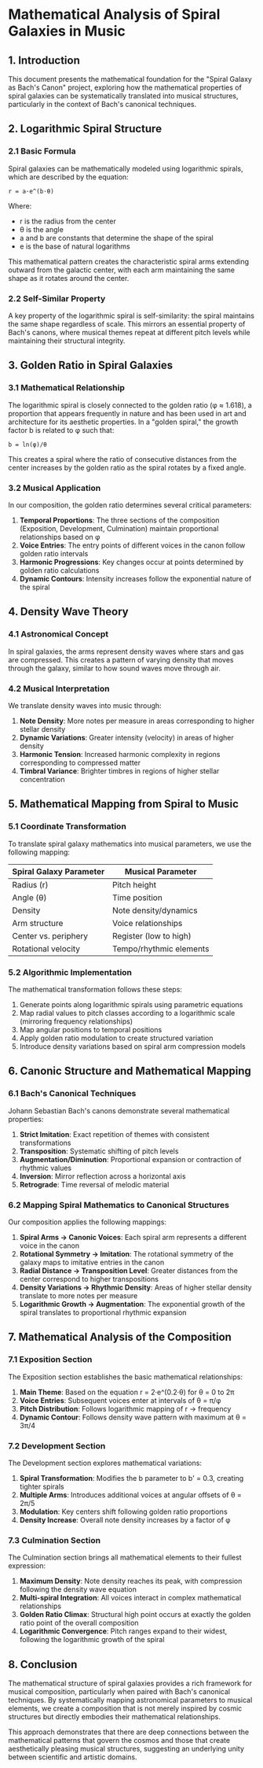 # Mathematical Analysis of Spiral Galaxies in Music

## 1. Introduction

This document presents the mathematical foundation for the "Spiral Galaxy as Bach's Canon" project, exploring how the mathematical properties of spiral galaxies can be systematically translated into musical structures, particularly in the context of Bach's canonical techniques.

## 2. Logarithmic Spiral Structure

### 2.1 Basic Formula

Spiral galaxies can be mathematically modeled using logarithmic spirals, which are described by the equation:

```
r = a·e^(b·θ)
```

Where:
- r is the radius from the center
- θ is the angle
- a and b are constants that determine the shape of the spiral
- e is the base of natural logarithms

This mathematical pattern creates the characteristic spiral arms extending outward from the galactic center, with each arm maintaining the same shape as it rotates around the center.

### 2.2 Self-Similar Property

A key property of the logarithmic spiral is self-similarity: the spiral maintains the same shape regardless of scale. This mirrors an essential property of Bach's canons, where musical themes repeat at different pitch levels while maintaining their structural integrity.

## 3. Golden Ratio in Spiral Galaxies

### 3.1 Mathematical Relationship

The logarithmic spiral is closely connected to the golden ratio (φ ≈ 1.618), a proportion that appears frequently in nature and has been used in art and architecture for its aesthetic properties. In a "golden spiral," the growth factor b is related to φ such that:

```
b = ln(φ)/θ
```

This creates a spiral where the ratio of consecutive distances from the center increases by the golden ratio as the spiral rotates by a fixed angle.

### 3.2 Musical Application

In our composition, the golden ratio determines several critical parameters:

1. **Temporal Proportions**: The three sections of the composition (Exposition, Development, Culmination) maintain proportional relationships based on φ
2. **Voice Entries**: The entry points of different voices in the canon follow golden ratio intervals
3. **Harmonic Progressions**: Key changes occur at points determined by golden ratio calculations
4. **Dynamic Contours**: Intensity increases follow the exponential nature of the spiral

## 4. Density Wave Theory

### 4.1 Astronomical Concept

In spiral galaxies, the arms represent density waves where stars and gas are compressed. This creates a pattern of varying density that moves through the galaxy, similar to how sound waves move through air.

### 4.2 Musical Interpretation

We translate density waves into music through:

1. **Note Density**: More notes per measure in areas corresponding to higher stellar density
2. **Dynamic Variations**: Greater intensity (velocity) in areas of higher density
3. **Harmonic Tension**: Increased harmonic complexity in regions corresponding to compressed matter
4. **Timbral Variance**: Brighter timbres in regions of higher stellar concentration

## 5. Mathematical Mapping from Spiral to Music

### 5.1 Coordinate Transformation

To translate spiral galaxy mathematics into musical parameters, we use the following mapping:

| Spiral Galaxy Parameter | Musical Parameter |
|------------------------|-------------------|
| Radius (r)             | Pitch height      |
| Angle (θ)              | Time position     |
| Density                | Note density/dynamics |
| Arm structure          | Voice relationships |
| Center vs. periphery   | Register (low to high) |
| Rotational velocity    | Tempo/rhythmic elements |

### 5.2 Algorithmic Implementation

The mathematical transformation follows these steps:

1. Generate points along logarithmic spirals using parametric equations
2. Map radial values to pitch classes according to a logarithmic scale (mirroring frequency relationships)
3. Map angular positions to temporal positions
4. Apply golden ratio modulation to create structured variation
5. Introduce density variations based on spiral arm compression models

## 6. Canonic Structure and Mathematical Mapping

### 6.1 Bach's Canonical Techniques

Johann Sebastian Bach's canons demonstrate several mathematical properties:

1. **Strict Imitation**: Exact repetition of themes with consistent transformations
2. **Transposition**: Systematic shifting of pitch levels
3. **Augmentation/Diminution**: Proportional expansion or contraction of rhythmic values
4. **Inversion**: Mirror reflection across a horizontal axis
5. **Retrograde**: Time reversal of melodic material

### 6.2 Mapping Spiral Mathematics to Canonical Structures

Our composition applies the following mappings:

1. **Spiral Arms → Canonic Voices**: Each spiral arm represents a different voice in the canon
2. **Rotational Symmetry → Imitation**: The rotational symmetry of the galaxy maps to imitative entries in the canon
3. **Radial Distance → Transposition Level**: Greater distances from the center correspond to higher transpositions
4. **Density Variations → Rhythmic Density**: Areas of higher stellar density translate to more notes per measure
5. **Logarithmic Growth → Augmentation**: The exponential growth of the spiral translates to proportional rhythmic expansion

## 7. Mathematical Analysis of the Composition

### 7.1 Exposition Section

The Exposition section establishes the basic mathematical relationships:

1. **Main Theme**: Based on the equation r = 2·e^(0.2·θ) for θ = 0 to 2π
2. **Voice Entries**: Subsequent voices enter at intervals of θ = π/φ
3. **Pitch Distribution**: Follows logarithmic mapping of r → frequency
4. **Dynamic Contour**: Follows density wave pattern with maximum at θ = 3π/4

### 7.2 Development Section

The Development section explores mathematical variations:

1. **Spiral Transformation**: Modifies the b parameter to b' = 0.3, creating tighter spirals
2. **Multiple Arms**: Introduces additional voices at angular offsets of θ = 2π/5
3. **Modulation**: Key centers shift following golden ratio proportions
4. **Density Increase**: Overall note density increases by a factor of φ

### 7.3 Culmination Section

The Culmination section brings all mathematical elements to their fullest expression:

1. **Maximum Density**: Note density reaches its peak, with compression following the density wave equation
2. **Multi-spiral Integration**: All voices interact in complex mathematical relationships
3. **Golden Ratio Climax**: Structural high point occurs at exactly the golden ratio point of the overall composition
4. **Logarithmic Convergence**: Pitch ranges expand to their widest, following the logarithmic growth of the spiral

## 8. Conclusion

The mathematical structure of spiral galaxies provides a rich framework for musical composition, particularly when paired with Bach's canonical techniques. By systematically mapping astronomical parameters to musical elements, we create a composition that is not merely inspired by cosmic structures but directly embodies their mathematical relationships.

This approach demonstrates that there are deep connections between the mathematical patterns that govern the cosmos and those that create aesthetically pleasing musical structures, suggesting an underlying unity between scientific and artistic domains.
